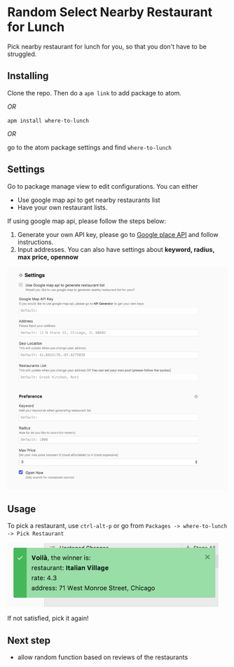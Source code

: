 # Random Select Nearby Restaurant for Lunch
Pick nearby restaurant for lunch for you, so that you don't have to be struggled.

## Installing
Clone the repo. Then do a `apm link` to add package to atom.

*OR*

`apm install where-to-lunch`

*OR*

go to the atom package settings and find `where-to-lunch`

## Settings
Go to package manage view to edit configurations.
You can either
- Use google map api to get nearby restaurants list
- Have your own restaurant lists.

If using google map api, please follow the steps below:
1. Generate your own API key, please go to [Google place API](https://developers.google.com/places/web-service/get-api-key) and follow instructions.
2. Input addresses. You can also have settings about **keyword, radius, max price, opennow**

![settings](where-to-lunch-settings.png)

## Usage
To pick a restaurant, use `ctrl-alt-p` or go from `Packages -> where-to-lunch -> Pick Restaurant`

![winner result](where-to-lunch-result.png)

If not satisfied, pick it again!

## Next step
- allow random function based on reviews of the restaurants
